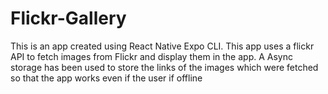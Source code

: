# Flickr-Gallery
This is an app created using React Native Expo CLI. This app uses a flickr API to fetch images from Flickr and display them in the app. A Async storage has been used to store the links of the images which were fetched so that the app works even if the user if offline
